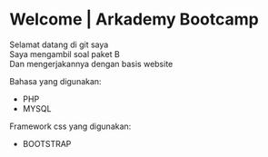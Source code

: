 # Welcome | Arkademy Bootcamp
Selamat datang di git saya<br>
Saya mengambil soal paket B<br>
Dan mengerjakannya dengan basis website

Bahasa yang digunakan:
 - PHP
 - MYSQL

Framework css yang digunakan:
 - BOOTSTRAP

